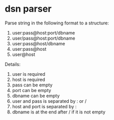 # dsn parser

Parse string in the following format to a structure:

1. user:pass@host:port/dbname
1. user/pass@host:port/dbname
1. user:pass@host/dbname
1. user:pass@host
1. user@host

Details:

1. user is required
1. host is required
1. pass can be empty
1. port can be empty
1. dbname can be empty
1. user and pass is separated by : or /
1. host and port is separated by :
1. dbname is at the end after / if it is not empty
